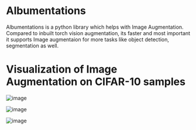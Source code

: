 # Albumentations

Albumentations is a python library which helps with Image Augmentation. Compared to inbuilt torch vision augmentation, its faster and most important it supports Image augmentaion for more tasks like object detection, segmentation as well. 

# Visualization of Image Augmentation on CIFAR-10 samples

![image](https://user-images.githubusercontent.com/17870236/123366395-c1036280-d595-11eb-983d-bdcb68d21cf3.png)

![image](https://user-images.githubusercontent.com/17870236/123366319-a3ce9400-d595-11eb-8372-ed258cfccf47.png)

![image](https://user-images.githubusercontent.com/17870236/123366360-b3e67380-d595-11eb-83e3-e9a0429c432c.png)

